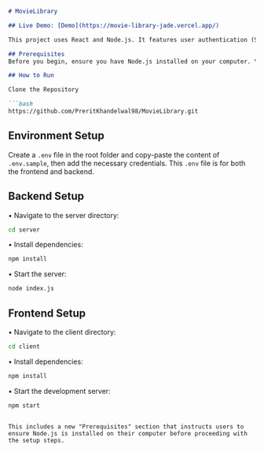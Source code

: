 ```markdown
# MovieLibrary

## Live Demo: [Demo](https://movie-library-jade.vercel.app/)

This project uses React and Node.js. It features user authentication (Sign In/Sign Up), movie search via OMDB API, and list creation similar to YouTube playlists with public or private options.

## Prerequisites
Before you begin, ensure you have Node.js installed on your computer. You can download it from [Node.js](https://nodejs.org/).

## How to Run

Clone the Repository

```bash
https://github.com/PreritKhandelwal98/MovieLibrary.git
```

## Environment Setup
Create a `.env` file in the root folder and copy-paste the content of `.env.sample`, then add the necessary credentials. This `.env` file is for both the frontend and backend.

## Backend Setup

• Navigate to the server directory:
```bash
cd server
```

• Install dependencies:

```bash
npm install
```

• Start the server:
```bash
node index.js
```

## Frontend Setup

• Navigate to the client directory:
```bash
cd client
```

• Install dependencies:

```bash
npm install
```

• Start the development server:
```bash
npm start
```
```

This includes a new "Prerequisites" section that instructs users to ensure Node.js is installed on their computer before proceeding with the setup steps.
